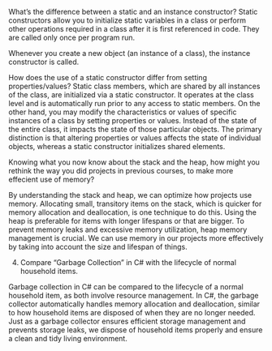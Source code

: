 What’s the difference between a static and an instance constructor?
Static constructors allow you to initialize static variables in a class or perform other operations required in a class after it is first referenced in code. They are called only once per program run.

Whenever you create a new object (an instance of a class), the instance constructor is called.


How does the use of a static constructor differ from setting properties/values?
Static class members, which are shared by all instances of the class, are initialized via a static constructor. It operates at the class level and is automatically run prior to any access to static members. On the other hand, you may modify the characteristics or values of specific instances of a class by setting properties or values. Instead of the state of the entire class, it impacts the state of those particular objects. The primary distinction is that altering properties or values affects the state of individual objects, whereas a static constructor initializes shared elements.

Knowing what you now know about the stack and the heap, how might you rethink the way you did projects in previous courses, to make more effecient use of memory?

By understanding the stack and heap, we can optimize how projects use memory. Allocating small, transitory items on the stack, which is quicker for memory allocation and deallocation, is one technique to do this. Using the heap is preferable for items with longer lifespans or that are bigger. To prevent memory leaks and excessive memory utilization, heap memory management is crucial. We can use memory in our projects more effectively by taking into account the size and lifespan of things.

4. Compare “Garbage Collection” in C# with the lifecycle of normal household items.


Garbage collection in C# can be compared to the lifecycle of a normal household item, as both involve resource management. In C#, the garbage collector automatically handles memory allocation and deallocation, similar to how household items are disposed of when they are no longer needed. Just as a garbage collector ensures efficient storage management and prevents storage leaks, we dispose of household items properly and ensure a clean and tidy living environment.

